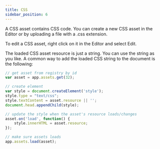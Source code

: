 ```yaml
---
title: CSS
sidebar_position: 6
---
```


A CSS asset contains CSS code. You can create a new CSS asset in the Editor or by uploading a file with a .css extension.

To edit a CSS asset, right click on it in the Editor and select Edit.

The loaded CSS asset resource is just a string. You can use the string as you like. A common way to add the loaded CSS string to the document is the following:

```javascript
// get asset from registry by id
var asset = app.assets.get(32);

// create element
var style = document.createElement('style');
style.type = "text/css";
style.textContent = asset.resource || '';
document.head.appendChild(style);

// update the style when the asset's resource loads/changes
asset.on('load', function() {
    style.innerHTML = asset.resource;
});

// make sure assets loads
app.assets.load(asset);
```
